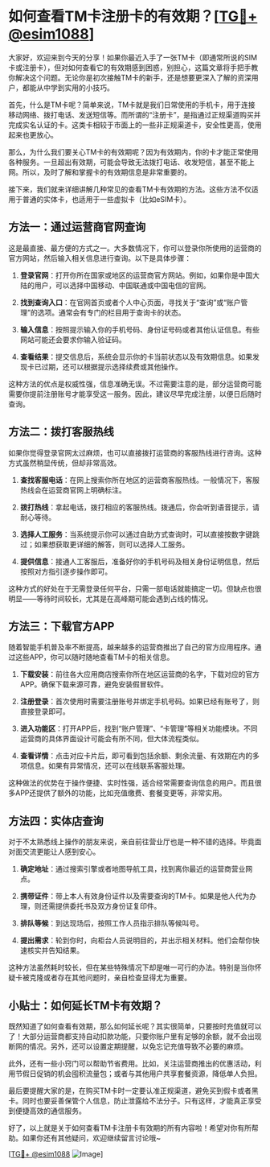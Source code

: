 # 如何查看TM卡注册卡的有效期？[[TG💪+ @esim1088](https://t.me/s/esim1088)]

大家好，欢迎来到今天的分享！如果你最近入手了一张TM卡（即通常所说的SIM卡或注册卡），但对如何查看它的有效期感到困惑，别担心，这篇文章将手把手教你解决这个问题。无论你是初次接触TM卡的新手，还是想要更深入了解的资深用户，都能从中学到实用的小技巧。

首先，什么是TM卡呢？简单来说，TM卡就是我们日常使用的手机卡，用于连接移动网络、拨打电话、发送短信等。而所谓的“注册卡”，是指通过正规渠道购买并完成实名认证的卡。这类卡相较于市面上的一些非正规渠道卡，安全性更高，使用起来也更放心。

那么，为什么我们要关心TM卡的有效期呢？因为有效期内，你的卡才能正常使用各种服务。一旦超出有效期，可能会导致无法拨打电话、收发短信，甚至不能上网。所以，及时了解和掌握卡的有效期信息是非常重要的。

接下来，我们就来详细讲解几种常见的查看TM卡有效期的方法。这些方法不仅适用于普通的实体卡，也适用于一些虚拟卡（比如eSIM卡）。

## 方法一：通过运营商官网查询

这是最直接、最方便的方式之一。大多数情况下，你可以登录你所使用的运营商的官方网站，然后输入相关信息进行查询。以下是具体步骤：

1. **登录官网**：打开你所在国家或地区的运营商官方网站。例如，如果你是中国大陆的用户，可以选择中国移动、中国联通或中国电信的官网。
   
2. **找到查询入口**：在官网首页或者个人中心页面，寻找关于“查询”或“账户管理”的选项。通常会有专门的栏目用于查询卡的状态。

3. **输入信息**：按照提示输入你的手机号码、身份证号码或者其他认证信息。有些网站可能还会要求你输入验证码。

4. **查看结果**：提交信息后，系统会显示你的卡当前状态以及有效期信息。如果发现卡已过期，还可以根据提示选择续费或其他操作。

这种方法的优点是权威性强，信息准确无误。不过需要注意的是，部分运营商可能需要你提前注册账号才能享受这一服务。因此，建议尽早完成注册，以便日后随时查询。

## 方法二：拨打客服热线

如果你觉得登录官网太过麻烦，也可以直接拨打运营商的客服热线进行咨询。这种方式虽然稍显传统，但却非常高效。

1. **查找客服电话**：在网上搜索你所在地区的运营商客服热线。一般情况下，客服热线会在运营商官网上明确标注。

2. **拨打热线**：拿起电话，拨打相应的客服热线。拨通后，你会听到语音提示，请耐心等待。

3. **选择人工服务**：当系统提示你可以通过自助方式查询时，可以直接按数字键跳过；如果想获取更详细的解答，则可以选择人工服务。

4. **提供信息**：接通人工客服后，准备好你的手机号码及相关身份证明信息，然后按照对方指引逐步操作即可。

这种方式的好处在于无需登录任何平台，只需一部电话就能搞定一切。但缺点也很明显——等待时间较长，尤其是在高峰期可能会遇到占线的情况。

## 方法三：下载官方APP

随着智能手机普及率不断提高，越来越多的运营商推出了自己的官方应用程序。通过这些APP，你可以随时随地查看TM卡的相关信息。

1. **下载安装**：前往各大应用商店搜索你所在地区运营商的名字，下载对应的官方APP。确保下载来源可靠，避免安装假冒软件。

2. **注册登录**：首次使用时需要注册账号并绑定手机号码。如果已经有账号了，则直接登录即可。

3. **进入功能区**：打开APP后，找到“账户管理”、“卡管理”等相关功能模块。不同运营商的具体界面设计可能会有所不同，但大体流程类似。

4. **查看详情**：点击对应卡片后，即可看到包括余额、剩余流量、有效期在内的多项信息。如果有异常情况，还可以在线联系客服处理。

这种做法的优势在于操作便捷、实时性强，适合经常需要查询信息的用户。而且很多APP还提供了额外的功能，比如充值缴费、套餐变更等，非常实用。

## 方法四：实体店查询

对于不太熟悉线上操作的朋友来说，亲自前往营业厅也是一种不错的选择。毕竟面对面交流更能让人感到安心。

1. **确定地址**：通过搜索引擎或者地图导航工具，找到离你最近的运营商营业网点。

2. **携带证件**：带上本人有效身份证件以及需要查询的TM卡。如果是他人代为办理，则还需提供委托书及双方身份证复印件。

3. **排队等候**：到达现场后，按照工作人员指示排队等候叫号。

4. **提出需求**：轮到你时，向柜台人员说明目的，并出示相关材料。他们会帮你快速核实并告知结果。

这种方法虽然耗时较长，但在某些特殊情况下却是唯一可行的办法。特别是当你怀疑卡被克隆或者存在其他问题时，亲自检查显得尤为重要。

## 小贴士：如何延长TM卡有效期？

既然知道了如何查看有效期，那么如何延长呢？其实很简单，只要按时充值就可以了！大部分运营商都支持自动扣款功能，只要你账户里有足够的余额，就不会出现断网的情况。另外，还可以设置定期提醒，以免忘记充值导致不必要的麻烦。

此外，还有一些小窍门可以帮助节省费用。比如，关注运营商推出的优惠活动，利用节假日促销的机会囤积流量包；或者与其他用户共享套餐资源，降低单人负担。

最后要提醒大家的是，在购买TM卡时一定要认准正规渠道，避免买到假卡或者黑卡。同时也要妥善保管个人信息，防止泄露给不法分子。只有这样，才能真正享受到便捷高效的通信服务。

好了，以上就是关于如何查看TM卡注册卡有效期的所有内容啦！希望对你有所帮助。如果你还有其他疑问，欢迎继续留言讨论哦~

[[TG💪+ @esim1088](https://t.me/s/esim1088) ![Image](https://i.postimg.cc/4NQfJmqS/Snipaste-2025-05-13-00-14-12.png)]